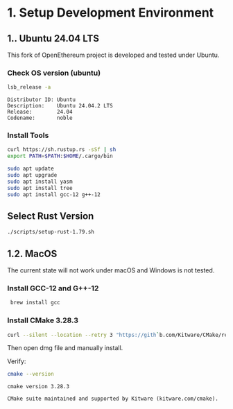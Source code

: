 # 1. Setup Development Environment

## 1.. Ubuntu 24.04 LTS

This fork of OpenEthereum project is developed and tested under Ubuntu.

### Check OS version (ubuntu)

```bash
lsb_release -a
```

```result
Distributor ID: Ubuntu
Description:    Ubuntu 24.04.2 LTS
Release:        24.04
Codename:       noble
```

### Install Tools

```bash
curl https://sh.rustup.rs -sSf | sh
export PATH=$PATH:$HOME/.cargo/bin
```

```bash
sudo apt update
sudo apt upgrade
sudo apt install yasm
sudo apt install tree
sudo apt install gcc-12 g++-12
````

## Select Rust Version

```bash
./scripts/setup-rust-1.79.sh
```



## 1.2. MacOS

The current state will not work under macOS and Windows is not tested.

### Install GCC-12 and G++-12

```bash
 brew install gcc
```

### Install CMake 3.28.3

```bash
curl --silent --location --retry 3 "https://gith`b.com/Kitware/CMake/releases/download/v3.28.3/cmake-3.28.3-macos-universal.dmg" --output cmake-macos.dmg
```

Then open dmg file and manually install.

Verify:

```bash
cmake --version
```

```result
cmake version 3.28.3

CMake suite maintained and supported by Kitware (kitware.com/cmake).
```
